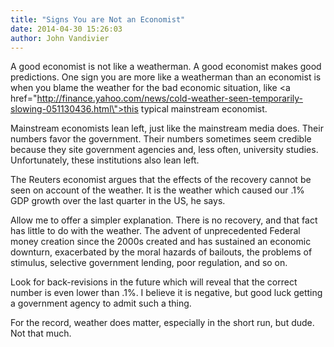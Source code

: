 ```yaml
---
title: "Signs You are Not an Economist"
date: 2014-04-30 15:26:03
author: John Vandivier
---
```




A good economist is not like a weatherman. A good economist makes good predictions. One sign you are more like a weatherman than an economist is when you blame the weather for the bad economic situation, like <a href=\"http://finance.yahoo.com/news/cold-weather-seen-temporarily-slowing-051130436.html\">this typical mainstream economist</a>.

Mainstream economists lean left, just like the mainstream media does. Their numbers favor the government. Their numbers sometimes seem credible because they site government agencies and, less often, university studies. Unfortunately, these institutions also lean left.

The Reuters economist argues that the effects of the recovery cannot be seen on account of the weather. It is the weather which caused our .1% GDP growth over the last quarter in the US, he says.

Allow me to offer a simpler explanation. There is no recovery, and that fact has little to do with the weather. The advent of unprecedented Federal money creation since the 2000s created and has sustained an economic downturn, exacerbated by the moral hazards of bailouts, the problems of stimulus, selective government lending, poor regulation, and so on.

Look for back-revisions in the future which will reveal that the correct number is even lower than .1%. I believe it is negative, but good luck getting a government agency to admit such a thing.

For the record, weather does matter, especially in the short run, but dude. Not that much.

&nbsp;